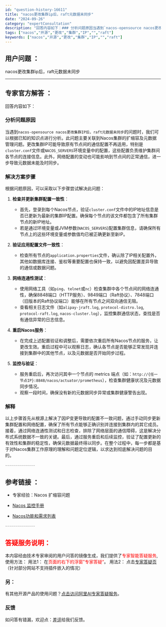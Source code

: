 ```yaml
---
id: "question-history-16611"
title: "nacos更改集群ip后，raft元数据未同步"
date: "2024-09-26"
category: "expertConsultation"
description: "回答内容如下：### 分析问题原因当遇到`nacos-opensource nacos更改集群IP后，raft元数据未同步`的问题时，我们可以根据已知的知识点进行分析。此问题主要关联到Nacos集群的扩缩容及元数据管理问题。更改集群IP可能导致原有节点间的通信配置不再适用，特别是`cluster.c"
tags: ["nacos","开源","更改","集群","IP","","raft"]
keywords: ["nacos","开源","更改","集群","IP","","raft"]
---
```


## 用户问题 ： 
 nacos更改集群ip后，raft元数据未同步  

---------------
## 专家官方解答 ：

回答内容如下：

### 分析问题原因

当遇到`nacos-opensource nacos更改集群IP后，raft元数据未同步`的问题时，我们可以根据已知的知识点进行分析。此问题主要关联到Nacos集群的扩缩容及元数据管理问题。更改集群IP可能导致原有节点间的通信配置不再适用，特别是`cluster.conf`文件或`NACOS_SERVERS`环境变量中的配置，这些配置负责维护集群间各节点的连接信息。此外，网络配置的变动也可能影响到节点间的正常通信，进一步导致元数据未能及时同步。

### 解决方案步骤

根据问题原因，可以采取以下步骤尝试解决此问题：

1. **检查并更新集群配置一致性**：
   - 首先，登录到每个Nacos节点，验证`cluster.conf`文件中的IP地址信息是否已更新为最新的集群IP配置。确保每个节点的该文件都包含了所有集群节点的新IP地址。
   - 若是通过环境变量或JVM参数(`NACOS_SERVERS`)配置集群信息，请确保所有节点上的这些环境变量或参数值均已被正确更新至新IP。

2. **验证应用配置文件一致性**：
   - 检查所有节点的`application.properties`文件，确认除了IP相关配置外，其他如数据库连接、鉴权等重要配置也保持一致，以避免因配置差异导致的通信或数据问题。

3. **网络连通性测试**：
   - 使用网络工具（如`ping`、`telnet`或`nc`）检查集群中各个节点间的网络连通性，确保8848端口（HTTP服务）、9849端口（Raft协议）、7848端口（旧版本的Raft协议端口）能够在所有节点之间双向通信无阻。
   - 查看相关日志文件（如`alipay-jraft.log`, `protocol-distro.log`, `protocol-raft.log`, `nacos-cluster.log`），监控集群通信状态，查找是否有通信异常的日志信息。

4. **重启Nacos服务**：
   - 在完成上述配置验证和调整后，需要依次重启所有Nacos节点的服务，让更改生效。重启过程中可以观察日志，确认各节点是否能够正常发现并连接到集群中的其他节点，以及元数据是否开始同步过程。

5. **监控与验证**：
   - 服务重启后，再次访问其中一个节点的 metrics 端点（如：`http://{任一节点IP}:8848/nacos/actuator/prometheus`），检查集群健康状况及元数据同步情况。
   - 观察一段时间，确保没有新的元数据同步异常或集群健康警告出现。

### 解释

以上步骤首先从根源上解决了因IP变更导致的配置不一致问题，通过手动同步更新集群配置和网络配置，确保了所有节点能够正确识别并连接到集群内的其它成员。接着，通过网络连通性测试和日志检查，排除了网络层面的通信障碍，这是解决分布式系统数据不一致的关键。最后，通过服务重启和后续监控，验证了配置更新的有效性和集群的稳定性，确保元数据最终得以同步。在整个过程中，每一步都是基于对Nacos集群工作原理的理解和问题定位逻辑，以求达到彻底解决问题的目的。


<font color="#949494">---------------</font> 


## 参考链接 ：

* 专家经验：Nacos 扩缩容问题 
 
 * [Nacos 监控手册](https://nacos.io/docs/latest/guide/admin/monitor-guide)
 
 * [Nacos功能和需求列表](https://nacos.io/docs/latest/archive/feature-list)


 <font color="#949494">---------------</font> 
 


## <font color="#FF0000">答疑服务说明：</font> 

本内容经由技术专家审阅的用户问答的镜像生成，我们提供了<font color="#FF0000">专家智能答疑服务</font>,使用方法：
用法1： 在<font color="#FF0000">页面的右下的浮窗”专家答疑“</font>。
用法2： 点击[专家答疑页](https://answer.opensource.alibaba.com/docs/intro)（针对部分网站不支持插件嵌入的情况）
### 另：


有其他开源产品的使用问题？[点击访问阿里AI专家答疑服务](https://answer.opensource.alibaba.com/docs/intro)。
### 反馈
如问答有错漏，欢迎点：[差评](https://ai.nacos.io/user/feedbackByEnhancerGradePOJOID?enhancerGradePOJOId=16618)给我们反馈。
